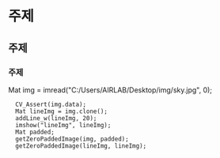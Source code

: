 # 주제
## 주제
### 주제

  Mat img = imread("C:/Users/AIRLAB/Desktop/img/sky.jpg", 0);
	
	  CV_Assert(img.data);
	  Mat lineImg = img.clone();
	  addLine_w(lineImg, 20);
	  imshow("lineImg", lineImg);
	  Mat padded;
	  getZeroPaddedImage(img, padded);
	  getZeroPaddedImage(lineImg, lineImg);
